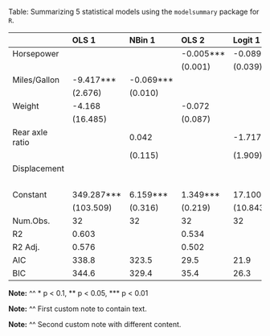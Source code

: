 Table: Summarizing 5 statistical models using the `modelsummary` package for `R`.

|                |OLS 1      |NBin 1    |OLS 2     |Logit 1  |Logit 2  |
|:---------------|:----------|:---------|:---------|:--------|:--------|
|Horsepower      |           |          |-0.005*** |-0.089** |0.122*   |
|                |           |          |(0.001)   |(0.039)  |(0.068)  |
|Miles/Gallon    |-9.417***  |-0.069*** |          |         |         |
|                |(2.676)    |(0.010)   |          |         |         |
|Weight          |-4.168     |          |-0.072    |         |         |
|                |(16.485)   |          |(0.087)   |         |         |
|Rear axle ratio |           |0.042     |          |-1.717   |         |
|                |           |(0.115)   |          |(1.909)  |         |
|Displacement    |           |          |          |         |-0.095** |
|                |           |          |          |         |(0.048)  |
|Constant        |349.287*** |6.159***  |1.349***  |17.100   |1.403    |
|                |(103.509)  |(0.316)   |(0.219)   |(10.843) |(1.368)  |
|Num.Obs.        |32         |32        |32        |32       |32       |
|R2              |0.603      |          |0.534     |         |         |
|R2 Adj.         |0.576      |          |0.502     |         |         |
|AIC             |338.8      |323.5     |29.5      |21.9     |22.7     |
|BIC             |344.6      |329.4     |35.4      |26.3     |27.1     |

__Note:__
^^ * p < 0.1, ** p < 0.05, *** p < 0.01

__Note:__
^^ First custom note to contain text.

__Note:__
^^ Second custom note with different content.
